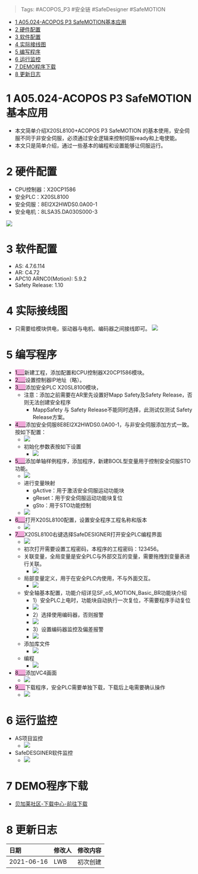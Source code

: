 > Tags: #ACOPOS_P3 #安全链 #SafeDesigner #SafeMOTION

- [1 A05.024-ACOPOS P3 SafeMOTION基本应用](#_1-a05024-acopos-p3-safemotion%E5%9F%BA%E6%9C%AC%E5%BA%94%E7%94%A8)
- [2 硬件配置](#_2-%E7%A1%AC%E4%BB%B6%E9%85%8D%E7%BD%AE)
- [3 软件配置](#_3-%E8%BD%AF%E4%BB%B6%E9%85%8D%E7%BD%AE)
- [4 实际接线图](#_4-%E5%AE%9E%E9%99%85%E6%8E%A5%E7%BA%BF%E5%9B%BE)
- [5 编写程序](#_5-%E7%BC%96%E5%86%99%E7%A8%8B%E5%BA%8F)
- [6 运行监控](#_6-%E8%BF%90%E8%A1%8C%E7%9B%91%E6%8E%A7)
- [7 DEMO程序下载](#_7-demo%E7%A8%8B%E5%BA%8F%E4%B8%8B%E8%BD%BD)
- [8 更新日志](#_8-%E6%9B%B4%E6%96%B0%E6%97%A5%E5%BF%97)

# 1 A05.024-ACOPOS P3 SafeMOTION基本应用

- 本文简单介绍X20SL8100+ACOPOS P3 SafeMOTION 的基本使用，安全伺服不同于非安全伺服，必须通过安全逻辑来控制伺服ready和上电使能。
- 本文只是简单介绍，通过一些基本的编程和设置能够让伺服运行。

# 2 硬件配置

- CPU控制器：X20CP1586
- 安全PLC：X20SL8100
- 安全伺服：8EI2X2HWDS0.0A00-1
- 安全电机：8LSA35.DA030S000-3

![](FILES/024ACOPOS%20P3%20SafeMOTION基本应用/image-20240420134257966.png)

# 3 软件配置

- AS: 4.7.6.114
- AR: C4.72
- APC10 ARNC0(Motion): 5.9.2
- Safety Release: 1.10

# 4 实际接线图

- 只需要给模块供电，驱动器与电机、编码器之间接线即可。
![](FILES/024ACOPOS%20P3%20SafeMOTION基本应用/image-20240420134453686.png)

# 5 编写程序

- <span style="background:#F0A7D8">1___</span>新建工程，添加配置和CPU控制器X20CP1586模块。
- <span style="background:#F0A7D8">2___</span>设置控制器IP地址（略）。
- <span style="background:#F0A7D8">3___</span>添加安全PLC X20SL8100模块，
    - 注意：添加之前需要在AR里先设置好Mapp Safety及Safety Release，否则无法创建安全程序
        - MappSafety 与 Safety Release不能同时选择，此测试仅测试 Safety Release方案。
- <span style="background:#F0A7D8">4___</span>添加安全伺服8E8EI2X2HWDS0.0A00-1，与非安全伺服添加方式一致。按如下配置：
    - ![](FILES/024ACOPOS%20P3%20SafeMOTION基本应用/image-20240420134623486.png)
    - 初始化参数表按如下设置
        - ![](FILES/024ACOPOS%20P3%20SafeMOTION基本应用/image-20240420134646955.png)
- <span style="background:#F0A7D8">5___</span>添加单轴样例程序，添加程序，新建BOOL型变量用于控制安全伺服STO功能。
    - ![](FILES/024ACOPOS%20P3%20SafeMOTION基本应用/image-20240420134715333.png)
    - 进行变量映射
        - gActive：用于激活安全伺服运动功能块
        - gReset：用于安全伺服运动功能块复位
        - gSto：用于STO功能控制
    - ![](FILES/024ACOPOS%20P3%20SafeMOTION基本应用/image-20240420134757477.png)
- <span style="background:#F0A7D8">6___</span>打开X20SL8100配置，设置安全程序工程名称和版本
    - ![](FILES/024ACOPOS%20P3%20SafeMOTION基本应用/image-20240420134844201.png)
- <span style="background:#F0A7D8">7___</span>X20SL8100右键选择SafeDESIGNER打开安全PLC编程界面
    - ![](FILES/024ACOPOS%20P3%20SafeMOTION基本应用/image-20240420134908367.png)
    - 初次打开需要设置工程密码，本程序的工程密码：123456。
    - 关联变量，全局变量是安全PLC与外部交互的变量，需要拖拽到变量表进行关联。
        - ![](FILES/024ACOPOS%20P3%20SafeMOTION基本应用/image-20240420134946551.png)
    - 局部变量定义，用于在安全PLC内使用，不与外面交互。
        - ![](FILES/024ACOPOS%20P3%20SafeMOTION基本应用/image-20240420135016911.png)
    - 安全轴基本配置，功能介绍详见SF_oS_MOTION_Basic_BR功能块介绍
        - 1）安全PLC上电时，功能块自动执行一次复位，不需要程序手动复位
        - ![](FILES/024ACOPOS%20P3%20SafeMOTION基本应用/image-20240420135043137.png)
        - 2）选择使用编码器，否则报警
        - ![](FILES/024ACOPOS%20P3%20SafeMOTION基本应用/image-20240420135106385.png)
        - 3）设置编码器监控及偏差报警
        - ![](FILES/024ACOPOS%20P3%20SafeMOTION基本应用/image-20240420135123781.png)
    - 添加库文件
        - ![](FILES/024ACOPOS%20P3%20SafeMOTION基本应用/image-20240420135145426.png)
    - 编程
        - ![](FILES/024ACOPOS%20P3%20SafeMOTION基本应用/image-20240420135205540.png)
- <span style="background:#F0A7D8">8___</span>添加VC4画面
    - ![](FILES/024ACOPOS%20P3%20SafeMOTION基本应用/image-20240420135231974.png)
- <span style="background:#F0A7D8">9___</span>下载程序，安全PLC需要单独下载，下载后上电需要确认操作
    - ![](FILES/024ACOPOS%20P3%20SafeMOTION基本应用/image-20240420135303092.png)

# 6 运行监控

 - AS项目监控
     - ![](FILES/024ACOPOS%20P3%20SafeMOTION基本应用/image-20240420135329247.png)
 - SafeDESGINER软件监控
     - ![](FILES/024ACOPOS%20P3%20SafeMOTION基本应用/image-20240420135340444.png)

# 7 DEMO程序下载

- [贝加莱社区-下载中心-前往下载 ](https://br-community.com/downloadDis/88)

# 8 更新日志

| 日期         | 修改人 | 修改内容 |
| :--------- | :-- | :--- |
| 2021-06-16 | LWB | 初次创建 |
